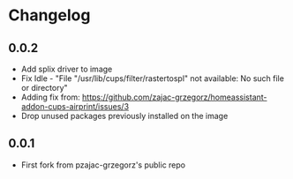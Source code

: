 # Changelog

## 0.0.2

- Add splix driver to image
- Fix Idle - "File "/usr/lib/cups/filter/rastertospl" not available: No such file or directory"
- Adding fix from: https://github.com/zajac-grzegorz/homeassistant-addon-cups-airprint/issues/3
- Drop unused packages previously installed on the image

## 0.0.1

- First fork from pzajac-grzegorz's public repo

